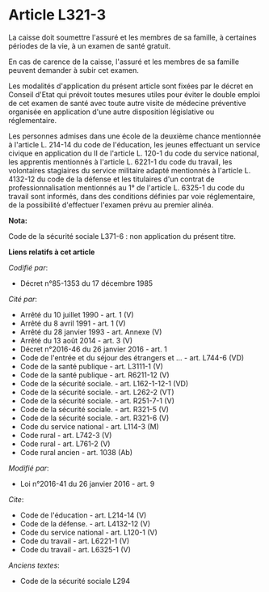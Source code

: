 # Article L321-3

La caisse doit soumettre l'assuré et les membres de sa famille, à certaines périodes de la vie, à un examen de santé
gratuit. 

En cas de carence de la caisse, l'assuré et les membres de sa famille peuvent demander à subir cet examen. 

Les modalités d'application du présent article sont fixées par le décret en Conseil d'Etat qui prévoit toutes mesures utiles
pour éviter le double emploi de cet examen de santé avec toute autre visite de médecine préventive organisée en application
d'une autre disposition législative ou réglementaire. 

Les personnes admises dans une école de la deuxième chance mentionnée à l'article L. 214-14 du code de l'éducation, les
jeunes effectuant un service civique en application du II de l'article L. 120-1 du code du service national, les apprentis
mentionnés à l'article L. 6221-1 du code du travail, les volontaires stagiaires du service militaire adapté mentionnés à
l'article L. 4132-12 du code de la défense et les titulaires d'un contrat de professionnalisation mentionnés au 1° de
l'article L. 6325-1 du code du travail sont informés, dans des conditions définies par voie réglementaire, de la possibilité
d'effectuer l'examen prévu au premier alinéa.

**Nota:**

Code de la sécurité sociale L371-6 : non application du présent titre.

**Liens relatifs à cet article**

_Codifié par_:

  - Décret n°85-1353 du 17 décembre 1985

_Cité par_:

  - Arrêté du 10 juillet 1990 - art. 1 (V)
  - Arrêté du 8 avril 1991 - art. 1 (V)
  - Arrêté du 28 janvier 1993 - art. Annexe (V)
  - Arrêté du 13 août 2014 - art. 3 (V)
  - Décret n°2016-46 du 26 janvier 2016 - art. 1
  - Code de l'entrée et du séjour des étrangers et ... - art. L744-6 (VD)
  - Code de la santé publique - art. L3111-1 (V)
  - Code de la santé publique - art. R6211-12 (V)
  - Code de la sécurité sociale. - art. L162-1-12-1 (VD)
  - Code de la sécurité sociale. - art. L262-2 (VT)
  - Code de la sécurité sociale. - art. R251-7-1 (V)
  - Code de la sécurité sociale. - art. R321-5 (V)
  - Code de la sécurité sociale. - art. R321-6 (V)
  - Code du service national - art. L114-3 (M)
  - Code rural - art. L742-3 (V)
  - Code rural - art. L761-2 (V)
  - Code rural ancien - art. 1038 (Ab)

_Modifié par_:

  - Loi n°2016-41 du 26 janvier 2016 - art. 9

_Cite_:

  - Code de l'éducation - art. L214-14 (V)
  - Code de la défense. - art. L4132-12 (V)
  - Code du service national - art. L120-1 (V)
  - Code du travail - art. L6221-1 (V)
  - Code du travail - art. L6325-1 (V)

_Anciens textes_:

  - Code de la sécurité sociale L294

